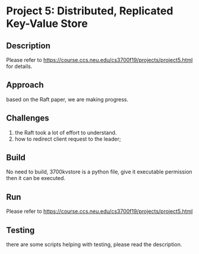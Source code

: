 # Project 5: Distributed, Replicated Key-Value Store

## Description

Please refer to https://course.ccs.neu.edu/cs3700f19/projects/project5.html for details.

## Approach

based on the Raft paper, we are making progress.

## Challenges

1. the Raft took a lot of effort to understand.
2. how to redirect client request to the leader;

## Build

No need to build, 3700kvstore is a python file, give it executable permission then it can be executed.

## Run

Please refer to https://course.ccs.neu.edu/cs3700f19/projects/project5.html

## Testing

there are some scripts helping with testing, please read the description.
